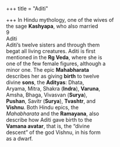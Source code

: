 +++
title = "Aditi"

+++
In Hindu mythology, one of the wives of  
the sage **Kashyapa**, who also married  
9  
Aditi  
Aditi’s twelve sisters and through them  
begat all living creatures. Aditi is first  
mentioned in the **Rg Veda**, where she is  
one of the few female figures, although a  
minor one. The epic **Mahabharata**  
describes her as giving **birth** to twelve  
divine **sons**, the **Adityas**: Dhata,  
Aryama, Mitra, Shakra (**Indra**), **Varuna**,  
Amsha, Bhaga, Vivasvan (**Surya**),  
**Pushan**, Savitr (**Surya**), **Tvashtr**, and  
**Vishnu**. Both Hindu epics, the  
*Mahabharata* and the **Ramayana**, also  
describe how Aditi gave birth to the  
**Vamana avatar**, that is, the “divine  
descent” of the god Vishnu, in his form  
as a dwarf.
